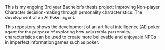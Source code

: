 This is my ongoing 3rd year Bachelor's thesis project: 
Improving Non-player Character decision-making through personality characteristics:  The development of an AI Poker agent.

This repository shows the development of an artificial intelligence (AI) poker agent for the purpose of exploring how adjustable personality characteristics can be used to create more believable and enjoyable NPCs in imperfect information games such as poker.  
